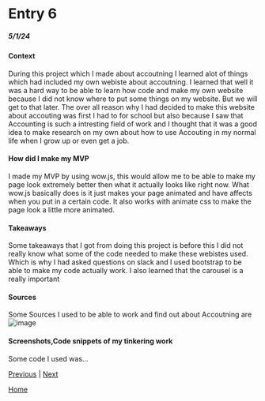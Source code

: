 # Entry 6
##### 5/1/24

#### Context 
During this project which I made about accoutning I learned alot of things which had included my own webiste about accoutning. I learned that well it was a hard way to be able to learn how code and make my own website because I did not know where to put some things on my website. But we will get to that later. The over all reason why I had decided to make this website about accouting was first I had to for school but also because I saw that Accounting is such a intresting field of work and I thought that it was a good idea to make research on my own about how to use Accouting in my normal life when I grow up or even get a job.

#### How did I make my MVP
I made my MVP by using wow.js, this would allow me to be able to make my page look extremely better then what it actually looks like right now. What wow.js basically does is it just makes your page animated and have affects when you put in a certain code. It also works with animate css to make the page look a little more animated. 

#### Takeaways
Some takeaways that I got from doing this project is before this I did not really know what some of the code needed to make these webistes used. Which is why I had asked questions on slack and I used bootstrap to be able to make my code actually work. I also learned that the carousel is a really important 

#### Sources
Some Sources I used to be able to work and find out about Accoutning are ![image](https://github.com/bishoyb1251/sep10-freedom-project/assets/146866628/f1f39568-5cb4-460d-87df-5dd5a0f5b008)


#### Screenshots,Code snippets of my tinkering work
Some code I used was...

[Previous](entry05.md) | [Next](entry07.md)

[Home](../README.md)
